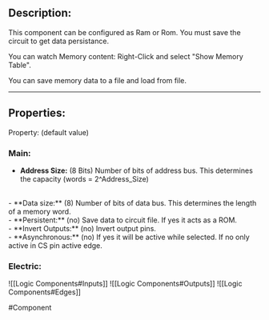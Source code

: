 ## Description:

This component can be configured as Ram or Rom.
You must save the circuit to get data persistance.

You can watch Memory content:
Right-Click and select "Show Memory Table".

You can save memory data to a file and load from file.

---

## Properties:

Property: (default value)

### Main:
- **Address Size:** (8 Bits)
   Number of bits of address bus.
   This determines the capacity (words = 2^Address_Size)
<br>
- **Data size:** (8)
   Number of bits of data bus.
   This determines the length of a memory word.
<br>
- **Persistent:** (no)
   Save data to circuit file.
   If yes it acts as a ROM.
<br>
- **Invert Outputs:** (no)
   Invert output pins.
<br>
- **Asynchronous:** (no)
   If yes it will be active while selected.
   If no only active in CS pin active edge.

### Electric:
![[Logic Components#Inputs]]
![[Logic Components#Outputs]]
![[Logic Components#Edges]]

#Component 